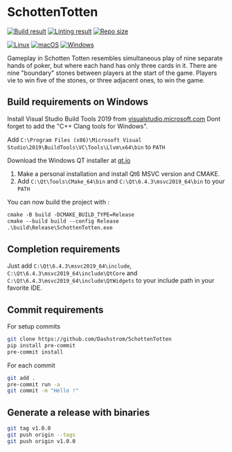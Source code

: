 # SchottenTotten

[![Build result](https://github.com/Dashstrom/SchottenTotten/actions/workflows/build.yml/badge.svg)](https://github.com/Dashstrom/SchottenTotten/actions/workflows/build.yml)
[![Linting result](https://github.com/Dashstrom/SchottenTotten/actions/workflows/lint.yml/badge.svg)](https://github.com/Dashstrom/SchottenTotten/actions/workflows/lint.yml)
[![Repo size](https://img.shields.io/github/repo-size/Dashstrom/SchottenTotten)](https://github.com/Dashstrom/SchottenTotten)

[![Linux](https://svgshare.com/i/Zhy.svg)](https://svgshare.com/i/Zhy.svg)
[![macOS](https://svgshare.com/i/ZjP.svg)](https://svgshare.com/i/ZjP.svg)
[![Windows](https://svgshare.com/i/ZhY.svg)](https://svgshare.com/i/ZhY.svg)

Gameplay in Schotten Totten resembles simultaneous play of nine separate hands of poker, but where each hand has only three cards in it. There are nine "boundary" stones between players at the start of the game. Players vie to win five of the stones, or three adjacent ones, to win the game.

## Build requirements on Windows

Install Visual Studio Build Tools 2019 from [visualstudio.microsoft.com](https://visualstudio.microsoft.com/fr/downloads/) Dont forget to add the "C++ Clang tools for Windows".

Add `C:\Program Files (x86)\Microsoft Visual Studio\2019\BuildTools\VC\Tools\Llvm\x64\bin` to `PATH`

Download the Windows QT installer at [qt.io](https://www.qt.io/download)

1. Make a personal installation and install Qt6 MSVC version and CMAKE.
2. Add `C:\Qt\Tools\CMake_64\bin` and `C:\Qt\6.4.3\msvc2019_64\bin` to your `PATH`

You can now build the project with :

```ps
cmake -B build -DCMAKE_BUILD_TYPE=Release
cmake --build build --config Release
.\build\Release\SchottenTotten.exe
```

## Completion requirements

Just add `C:\Qt\6.4.3\msvc2019_64\include`, `C:\Qt\6.4.3\msvc2019_64\include\QtCore` and `C:\Qt\6.4.3\msvc2019_64\include\QtWidgets` to your include path in your favorite IDE.

## Commit requirements

For setup commits

```bash
git clone https://github.com/Dashstrom/SchottenTotten
pip install pre-commit
pre-commit install
```

For each commit

```bash
git add .
pre-commit run -a
git commit -m "Hello !"
```

## Generate a release with binaries

```bash
git tag v1.0.0
git push origin --tags
git push origin v1.0.0
```
